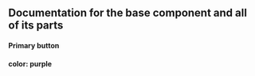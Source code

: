 ## Documentation for the base component and all of its parts

#### Primary button

#### color: purple